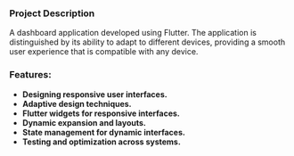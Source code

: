 ### Project Description

A dashboard application developed using Flutter. The application is distinguished by its ability to adapt to different devices, providing a smooth user experience that is compatible with any device.

### Features:

- **Designing responsive user interfaces.**
- **Adaptive design techniques.**
- **Flutter widgets for responsive interfaces.**
- **Dynamic expansion and layouts.**
- **State management for dynamic interfaces.**
- **Testing and optimization across systems.**
